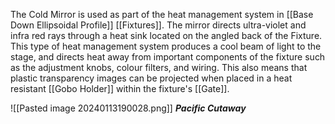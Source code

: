 The Cold Mirror is used as part of the heat management system in [[Base Down Ellipsoidal Profile]] [[Fixtures]]. The mirror directs ultra-violet and infra red rays through a heat sink located on the angled back of the Fixture. This type of heat management system produces a cool beam of light to the stage, and directs heat away from important components of the fixture such as the adjustment knobs, colour filters, and wiring. This also means that plastic transparency images can be projected when placed in a heat resistant [[Gobo Holder]] within the fixture's [[Gate]]. 

![[Pasted image 20240113190028.png]]
***Pacific Cutaway***